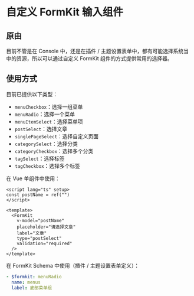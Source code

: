 # 自定义 FormKit 输入组件

## 原由

目前不管是在 Console 中，还是在插件 / 主题设置表单中，都有可能选择系统当中的资源，所以可以通过自定义 FormKit 组件的方式提供常用的选择器。

## 使用方式

目前已提供以下类型：

- `menuCheckbox`：选择一组菜单
- `menuRadio`：选择一个菜单
- `menuItemSelect`：选择菜单项
- `postSelect`：选择文章
- `singlePageSelect`：选择自定义页面
- `categorySelect`：选择分类
- `categoryCheckbox`：选择多个分类
- `tagSelect`：选择标签
- `tagCheckbox`：选择多个标签

在 Vue 单组件中使用：

```vue
<script lang="ts" setup>
const postName = ref("")
</script>

<template>
  <FormKit
    v-model="postName"
    placeholder="请选择文章"
    label="文章"
    type="postSelect"
    validation="required"
  />
</template>
```

在 FormKit Schema 中使用（插件 / 主题设置表单定义）：

```yaml
- $formkit: menuRadio
  name: menus
  label: 底部菜单组
```
